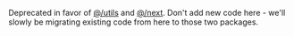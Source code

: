 Deprecated in favor of [@/utils](../utils/README.md) and
[@/next](../next/README.md). Don't add new code here - we'll slowly be migrating
existing code from here to those two packages.
